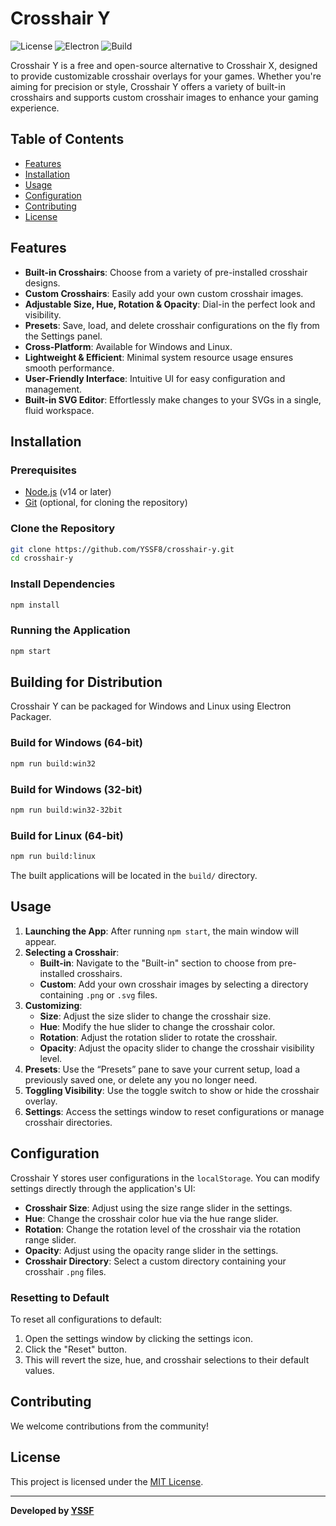 # Crosshair Y

![License](https://img.shields.io/badge/license-MIT-green)
![Electron](https://img.shields.io/badge/Electron-v33.2.1-blue)
![Build](https://img.shields.io/badge/build-passing-brightgreen)

Crosshair Y is a free and open-source alternative to Crosshair X, designed to provide customizable crosshair overlays for your games. Whether you're aiming for precision or style, Crosshair Y offers a variety of built-in crosshairs and supports custom crosshair images to enhance your gaming experience.

## Table of Contents

- [Features](#features)
- [Installation](#installation)
- [Usage](#usage)
- [Configuration](#configuration)
- [Contributing](#contributing)
- [License](#license)

## Features

- **Built-in Crosshairs**: Choose from a variety of pre-installed crosshair designs.
- **Custom Crosshairs**: Easily add your own custom crosshair images.
- **Adjustable Size, Hue, Rotation & Opacity**: Dial-in the perfect look and visibility. 
- **Presets**: Save, load, and delete crosshair configurations on the fly from the Settings panel.
- **Cross-Platform**: Available for Windows and Linux.
- **Lightweight & Efficient**: Minimal system resource usage ensures smooth performance.
- **User-Friendly Interface**: Intuitive UI for easy configuration and management.
- **Built-in SVG Editor**: Effortlessly make changes to your SVGs in a single, fluid workspace.

## Installation

### Prerequisites

- [Node.js](https://nodejs.org/) (v14 or later)
- [Git](https://git-scm.com/) (optional, for cloning the repository)

### Clone the Repository

```bash
git clone https://github.com/YSSF8/crosshair-y.git
cd crosshair-y
```

### Install Dependencies

```bash
npm install
```

### Running the Application

```bash
npm start
```

## Building for Distribution

Crosshair Y can be packaged for Windows and Linux using Electron Packager.

### Build for Windows (64-bit)

```bash
npm run build:win32
```

### Build for Windows (32-bit)

```bash
npm run build:win32-32bit
```

### Build for Linux (64-bit)

```bash
npm run build:linux
```

The built applications will be located in the `build/` directory.

## Usage

1. **Launching the App**: After running `npm start`, the main window will appear.
2. **Selecting a Crosshair**:
   - **Built-in**: Navigate to the "Built-in" section to choose from pre-installed crosshairs.
   - **Custom**: Add your own crosshair images by selecting a directory containing `.png` or `.svg` files.
3. **Customizing**:
   - **Size**: Adjust the size slider to change the crosshair size.
   - **Hue**: Modify the hue slider to change the crosshair color.
   - **Rotation**: Adjust the rotation slider to rotate the crosshair.
   - **Opacity**: Adjust the opacity slider to change the crosshair visibility level.
4. **Presets**: Use the “Presets” pane to save your current setup, load a previously saved one, or delete any you no longer need.
5. **Toggling Visibility**: Use the toggle switch to show or hide the crosshair overlay.
6. **Settings**: Access the settings window to reset configurations or manage crosshair directories.

## Configuration

Crosshair Y stores user configurations in the `localStorage`. You can modify settings directly through the application's UI:

- **Crosshair Size**: Adjust using the size range slider in the settings.
- **Hue**: Change the crosshair color hue via the hue range slider.
- **Rotation**: Change the rotation level of the crosshair via the rotation range slider.
- **Opacity**: Adjust using the opacity range slider in the settings.
- **Crosshair Directory**: Select a custom directory containing your crosshair `.png` files.

### Resetting to Default

To reset all configurations to default:

1. Open the settings window by clicking the settings icon.
2. Click the "Reset" button.
3. This will revert the size, hue, and crosshair selections to their default values.

## Contributing

We welcome contributions from the community!

## License

This project is licensed under the [MIT License](LICENSE).

---

**Developed by [YSSF](https://github.com/YSSF8)**

